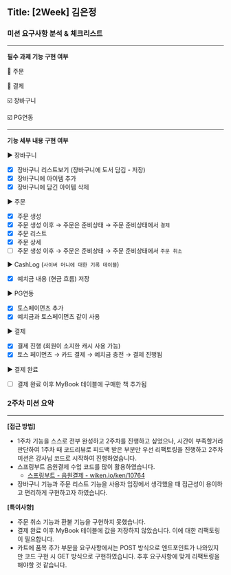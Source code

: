 ## Title: [2Week] 김은정

### 미션 요구사항 분석 & 체크리스트

---

**필수 과제 기능 구현 여부**

🔼 주문

🔼 결제

☑️ 장바구니

☑️ PG연동

---

**기능 세부 내용 구현 여부**

▶️ 장바구니
- [x]  장바구니 리스트보기 (장바구니에 도서 담김 - 저장)
- [x]  장바구니에 아이템 추가
- [x]  장바구니에 담긴 아이템 삭제

▶️ 주문
- [x]  주문 생성
- [x]  주문 생성 이후 → 주문은 준비상태 → 주문 준비상태에서 `결제`
- [x]  주문 리스트
- [x]  주문 상세
- [ ]  주문 생성 이후 → 주문은 준비상태 → 주문 준비상태에서 `주문 취소`

▶️ CashLog (`사이버 머니에 대한 기록 테이블`)
- [x]  예치금 내용 (현금 흐름) 저장

▶️ PG연동
- [x]  토스페이먼츠 추가
- [x]  예치금과 토스페이먼츠 같이 사용

▶️ 결제
- [x]  결제 진행 (회원이 소지한 캐시 사용 가능)
- [x]  토스 페이먼츠 → 카드 결제 → 예치금 충전 → 결제 진행됨

▶️ 결제 완료
- [ ]  결제 완료 이후 MyBook 테이블에 구매한 책 추가됨

### 2주차 미션 요약

---

**[접근 방법]**

- 1주차 기능을 스스로 전부 완성하고 2주차를 진행하고 싶었으나, 시간이 부족할거라 판단하여 1주차 때 코드리뷰로 피드백 받은 부분만 우선 리팩토링을 진행하고 2주차 미션은 강사님 코드로 시작하여 진행하였습니다.
- 스프링부트 음원결제 수업 코드를 많이 활용하였습니다.
    - [스프링부트 - 음원결제 - wiken.io/ken/10764](https://wiken.io/ken/10764)
- 장바구니 기능과 주문 리스트 기능을 사용자 입장에서 생각했을 때 접근성이 용이하고 편리하게 구현하고자 하였습니다.

**[특이사항]**

- 주문 취소 기능과 환불 기능을 구현하지 못했습니다.
- 결제 완료 이후 MyBook 테이블에 값을 저장하지 않았습니다. 이에 대한 리팩토링이 필요합니다.
- 카트에 품목 추가 부분을 요구사항에서는 POST 방식으로 엔드포인트가 나와있지만 코드 구현 시 GET 방식으로 구현하였습니다. 추후 요구사항에 맞게 리팩토링을 해야할 것 같습니다.
